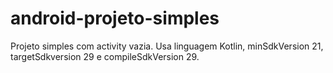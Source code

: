 # android-projeto-simples
Projeto simples com activity vazia. Usa linguagem Kotlin, minSdkVersion 21, targetSdkversion 29 e compileSdkVersion 29.
